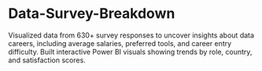 # Data-Survey-Breakdown
Visualized data from 630+ survey responses to uncover insights about data careers, including average salaries, preferred tools, and career entry difficulty. Built interactive Power BI visuals showing trends by role, country, and satisfaction scores.

